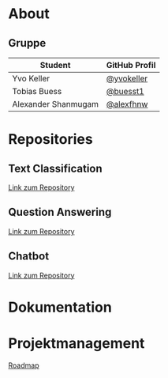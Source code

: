 # About

## Gruppe
| Student | GitHub Profil |
| ------- | ------------- |
| Yvo Keller | [@yvokeller](https://github.com/yvokeller) |
| Tobias Buess | [@buesst1](https://github.com/buesst1) |
| Alexander Shanmugam | [@alexfhnw](https://github.com/alexfhnw) |

# Repositories
## Text Classification

[Link zum Repository](https://github.com/NLP-Challenges/Text-Classification?tab=readme-ov-file#text-classification)

## Question Answering

[Link zum Repository](https://github.com/NLP-Challenges/llm-qa-path?tab=readme-ov-file#llm-question-answering-)

## Chatbot

[Link zum Repository](https://github.com/NLP-Challenges/Study-Bot?tab=readme-ov-file#konzept-f%C3%BCr-den-chatbot-data)

# Dokumentation

# Projektmanagement
[Roadmap](https://github.com/orgs/NLP-Challenges/projects/1)
